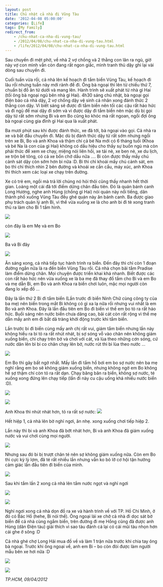 ```yaml
---
layout: post
title: Chủ nhật cả nhà đi Vũng Tàu
date: '2012-04-08 05:00:00'
categories: [Life]
tags: [My Family]
redirect_from: 
    - /chu-nhat-ca-nha-di-vung-tau/
    - /2012/04/08/chu-nhat-ca-nha-di-vung-tau.html
    - /life/2012/04/08/chu-nhat-ca-nha-di-vung-tau.html
---
```


Sau chuyến đi mệt phờ, về nhà 2 vợ chồng và 2 thằng con lăn ra ngủ, giờ này vợ con mình vẫn còn đang rất ngon giấc, mình tranh thủ dậy ghi lại vài dòng sau chuyến đi.

Cuối tuần vừa rồi, cả nhà lên kế hoạch đi tắm biển Vũng Tàu, kế hoạch đi lâu rồi nhưng tuần này mới rảnh để đi. Ông bà ngoại thì lên từ chiều thứ 7, chuẩn bị đồ ăn từ dưới và mang lên. Hành trình sẽ xuất phát từ nhà gì Hai (tối ông bà ngoại ngủ bên nhà gì Hai). 4h30 sáng chủ nhật, bà ngoại gọi điện báo cả nhà dậy, 2 vợ chồng dậy vệ sinh cá nhân xong đánh thức 2 thằng con dậy. Vì biết sáng sẽ được đi tắm biển nên tối các cậu rất háo hức và đi ngủ để mai dậy đi sớm và vì được dậy đi tắm biển nên mặc dù bị gọi dậy từ rất sớm nhưng Bi và em Bo cũng ko khóc mà rất ngoan, ngồi đợi ông bà ngoại cùng gia đình gì Hai qua là xuất phát.

Ba mươi phút sau khi được đánh thức, xe đã tới, bà ngoại vào gọi. Cả nhà ra xe và bắt đầu chuyến đi. Mặc dù bị đánh thức dậy từ rất sớm nhưng ngồi trên xe Bi, Bo và anh Khoa và thậm chí cả bé Na mới có 6 tháng tuổi (Khoa và bé Na là con của gì Hai) không có dấu hiệu cho thấy sự buồn ngủ mà còn phải thức để xem xe chạy, miệng nói liên hồi, xe tải nè, xe ben nè, xe du lịch, xe trộn bê tông, có cả xe bồn chở dầu nữa …. Bi còn được thấy mấy chú cảnh sát dậy còn sớm hơn bi nữa :D. Bi thì chỉ khoái mấy chú cảnh sát, em bo thì chỉ thích nhìn 2 bên đường và khoái xe cần cẩu, máy xúc, anh Khoa thì thích xem các loại xe chạy trên đường. 

Xe có trẻ em, ngồi mà trả lời chúng nó hỏi thôi cũng thấy nhanh hết thời gian. Loáng một cái đã tới điểm dừng chân đầu tiên. Đó là quán bánh canh Long Hương,  nghe anh Hùng (chồng gì Hai) nói quán này nổi tiếng, dân thành phố xuống Vũng Tàu đều ghé quán này ăn bánh canh. Ba được giao phụ trách quản lý anh Bi, vì thế vừa xuống xe là cho anh bi đi tè xong tranh thủ ra làm cho Bi 1 tấm hình.

![](https://chuyengiadinh.files.wordpress.com/2012/04/p1000282.jpg)

còn đây là em Mẹ và em Bo

![](https://chuyengiadinh.files.wordpress.com/2012/04/p1000284.jpg)

Ba và Bi đây

![](https://chuyengiadinh.files.wordpress.com/2012/04/p1000287.jpg)

Ăn sáng xong, cả nhà tiếp tục hành trình ra biển. Đến đây thì chỉ còn 1 đoạn đường ngắn nữa là ra đến biển Vũng Tàu rồi. Cả nhà chọn bãi tắm Pradise làm điểm dừng chân. Mọi chuyện được triển khai khá nhanh. Biết được các con rất háo hức nên vừa xuống xe là ba mẹ đã thay đồ tắm cho Bi và em Bo và mẹ dẫn Bi, em Bo và anh Khoa ra biển chơi luôn, mặc mọi người còn đang lo xếp đồ …

Đây là lần thứ 2 Bi đi tắm biển (Lần trước đi biển Ninh Chữ cùng công ty của ba mẹ) nên biển trong mắt Bi không có gì xa lạ nữa rồi nhưng vui nhất là em Bo và anh Khoa. Đây là lần đầu tiên em Bo đi biển vì thế em bo tỏ ra rất háo hức. Buổi sáng nên nước biển chưa dâng cao, bãi cát còn rất rộng vì thế mẹ dẫn mấy anh em đi bắt dã tràng khởi động trước khi tắm biển.

Lần trước bi đi biển cùng mấy anh chị rất vui, giám tắm biển nhưng lần này không hiểu ra bi tỏ ra rất nhút nhát, bị sợ sóng vỗ vào chân nên không giám xuống biển, chỉ chạy trên bờ và chơi với cát, và lùa theo những cơn sóng, cứ nước dân lên bì bi co chân chạy lên bờ, nước rút thì bi lùa theo nước …

![](https://chuyengiadinh.files.wordpress.com/2012/04/p1000313.jpg)

Em Bo thì gây bất ngờ nhất. Mấy lần đi tắm hồ bơi em bo sợ nước nên ba mẹ nghĩ rằng em bo sẽ không giám xuống biển, nhưng không ngờ em Bo không hề sợ thậm chí còn tỏ ra rất dạn. Chạy băng băn ra biển, không sợ nước, té xuống xong đứng lên chạy tiếp (lần đi này cu cậu uống khá nhiều nước biển :D).

![](https://chuyengiadinh.files.wordpress.com/2012/04/p1000320.jpg)

![](https://chuyengiadinh.files.wordpress.com/2012/04/p1000297.jpg)

Anh Khoa thì nhút nhát hơn, tỏ ra rất sợ nước:
![](https://chuyengiadinh.files.wordpress.com/2012/04/p1000303.jpg)

Hết hiệp 1, cả nhà lên bờ nghỉ ngơi, ăn nhẹ. xong xuống chơi tiếp hiệp 2.

Lần này thì bi và anh Khoa đã bớt nhát hơn, Bi và anh Khoa đã giám xuống nước và vui chơi cùng mọi người.

![](https://chuyengiadinh.files.wordpress.com/2012/04/p1000344.jpg)

Nhưng sau đó bi bị trượt chân té nên sợ không giám xuống nữa. Còn em Bo thì cực kỳ lỳ lợm, đã té rất nhiều lần nhưng vẫn ko bỏ lỡ cơ hội tận hưởng cảm giác lần đầu tiên đi biển của mình.
 
![](https://chuyengiadinh.files.wordpress.com/2012/04/p1000343.jpg)

Sau khi tắm lần 2 xong cả nhà lên tắm nước ngọt và nghỉ ngơi

![](https://chuyengiadinh.files.wordpress.com/2012/04/p1000351.jpg)

![](https://chuyengiadinh.files.wordpress.com/2012/04/p1000356.jpg)

Nghỉ ngơi xong cả nhà dọn đồ ra xe và hành trình về với TP. Hồ Chí Minh, ở đó có Bác Hồ (hehe, Bi nói thế). Ông ngoại lái xe chở cả nhà đi dọc sát bờ biển để cả nhà cùng ngắm biển, trên đường đi mẹ Hồng cũng đã được anh Hùng (dân Điện tàu) giải thích vì sao tàu đánh cá lại có cái mũi tàu nhọn hơn cái ghe ở sông :D

Cả nhà ghé chợ Long Hải mua đồ về và làm 1 trận nữa trước khi chia tay ông bà ngoại. Trước khi ông ngoại về, anh em Bi – bo còn đòi được làm người mẫu bên xe hơi nữa :D

![](https://chuyengiadinh.files.wordpress.com/2012/04/p1000383.jpg)

![](https://chuyengiadinh.files.wordpress.com/2012/04/p1000381.jpg)

*TP.HCM, 09/04/2012*
